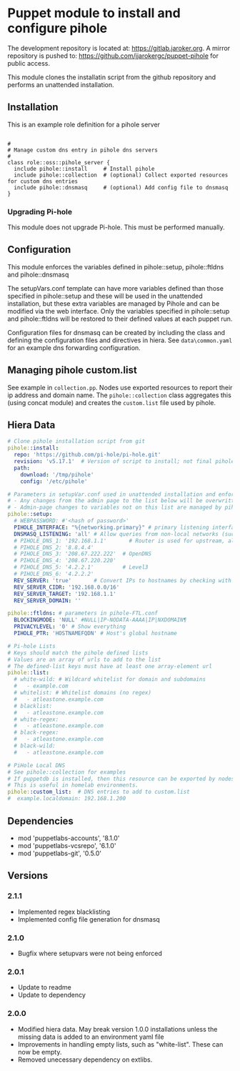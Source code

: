 # Puppet module to install and configure pihole

The development repository is located at: <https://gitlab.jaroker.org>.  A mirror repository is pushed to: <https://github.com/jjarokergc/puppet-pihole> for public access.

This module clones the installatin script from the github repository and performs an unattended installation.

## Installation

This is an example role definition for a pihole server

```puppet

#
# Manage custom dns entry in pihole dns servers
#
class role::oss::pihole_server {
  include pihole::install     # Install pihole
  include pihole::collection  # (optional) Collect exported resources for custom dns entries
  include pihole::dnsmasq     # (optional) Add config file to dnsmasq
}

```


### Upgrading Pi-hole
This module does not upgrade Pi-hole.  This must be performed manually.  

## Configuration

This module enforces the variables defined in pihole::setup, pihole::ftldns and pihole::dnsmasq

The setupVars.conf template can have more variables defined than those specified in pihole::setup and these will be used in the unattended installation, but these extra variables are managed by Pihole and can be modified via the web interface.  Only the variables specified in pihole::setup and pihole::ftldns will be restored to their defined values at each puppet run.

Configuration files for dnsmasq can be created by including the class and defining the configuration files and directives in hiera.  See `data\common.yaml` for an example dns forwarding configuration.

## Managing pihole custom.list

See example in `collection.pp`.  Nodes use exported resources to report their
ip address and domain name.  The `pihole::collection` class aggregates this (using concat module) and creates the `custom.list` file used by pihole.

## Hiera Data

```yaml
# Clone pihole installation script from git
pihole::install:
  repo: 'https://github.com/pi-hole/pi-hole.git'
  revision: 'v5.17.1'  # Version of script to install; not final pihole version
  path: 
    download: '/tmp/pihole'
    config: '/etc/pihole'

# Parameters in setupVar.conf used in unattended installation and enforced afterwards.
# - Any changes from the admin page to the list below will be overwritten on the next puppet run.
# - Admin-page changes to variables not on this list are managed by pihole
pihole::setup: 
  # WEBPASSWORD: #'<hash of password>'
  PIHOLE_INTERFACE: "%{networking.primary}" # primary listening interface
  DNSMASQ_LISTENING: 'all' # Allow queries from non-local networks (such as VPNs)
  # PIHOLE_DNS_1: '192.168.1.1'       # Router is used for upstream, allowing local DNS
  # PIHOLE_DNS_2: '8.8.4.4'
  # PIHOLE_DNS_3: '208.67.222.222'  # OpenDNS
  # PIHOLE_DNS_4: '208.67.220.220'
  # PIHOLE_DNS_5: '4.2.2.1'         # Level3
  # PIHOLE_DNS_6: '4.2.2.2'
  REV_SERVER: 'true'       # Convert IPs to hostnames by checking with router
  REV_SERVER_CIDR: '192.168.0.0/16'
  REV_SERVER_TARGET: '192.168.1.1'
  REV_SERVER_DOMAIN: ''

pihole::ftldns: # parameters in pihole-FTL.conf
  BLOCKINGMODE: 'NULL' #NULL|IP-NODATA-AAAA|IP|NXDOMAIN¶
  PRIVACYLEVEL: '0' # Show everything
  PIHOLE_PTR: 'HOSTNAMEFQDN' # Host's global hostname

# Pi-hole Lists
# Keys should match the pihole defined lists
# Values are an array of urls to add to the list
# The defined-list keys must have at least one array-element url
pihole::list:
  # white-wild: # Wildcard whitelist for domain and subdomains
  #   - example.com
  # whitelist: # Whitelist domains (no regex)
  #   - atleastone.example.com
  # blacklist:
  #   - atleastone.example.com
  # white-regex:
  #   - atleastone.example.com
  # black-regex:
  #   - atleastone.example.com
  # black-wild:
  #   - atleastone.example.com

# PiHole Local DNS
# See pihole::collection for examples
# If puppetdb is installed, then this resource can be exported by nodes.
# This is useful in homelab environments.
pihole::custom_list:  # DNS entries to add to custom.list
#  example.localdomain: 192.168.1.200
```

## Dependencies

* mod 'puppetlabs-accounts', '8.1.0' 
* mod 'puppetlabs-vcsrepo', '6.1.0'
* mod 'puppetlabs-git', '0.5.0'


## Versions

### 2.1.1
  * Implemented regex blacklisting
  * Implemented config file generation for dnsmasq
### 2.1.0
  * Bugfix where setupvars were not being enforced
### 2.0.1
* Update to readme
* Update to dependency

### 2.0.0
* Modified hiera data.  May break version 1.0.0 installations unless the missing data is added to an environment yaml file
* Improvements in handling empty lists, such as "white-list".  These can now be empty.
* Removed unecessary dependency on extlibs.